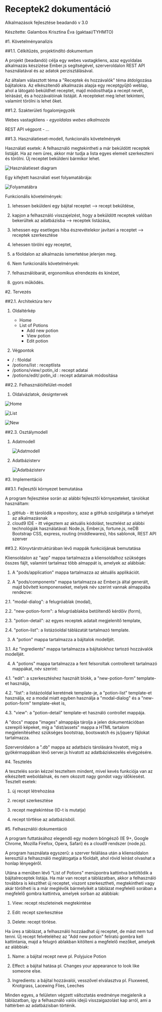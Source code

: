 # Receptek2 dokumentáció

Alkalmazások fejlesztése beadandó v 3.0

Készítette: Galambos Krisztina Éva (gaktaai/TYHMTO)

#1. Követelményanalízis

##1.1. Célkitűzés, projektindító dokumentum

A projekt (beadandó) célja egy webes vastagkliens, azaz egyoldalas alkalmazás készízése Ember.js segítségével, szerveroldalon REST API használatával és az adatok perzisztálásával.

Az általam választott téma a "Receptek és hozzávalók" téma átdolgozása bájitalokra. Az elkészítendő alkalmazás alapja egy receptgyűjtő weblap, ahol a látogató beküldhet receptet, majd módosíthatja a recept nevét, leírásást, és a hozzávalóinak listáját. A recepteket meg lehet tekinteni, valamint törölni is lehet őket.

##1.2. Szakterületi fogalomjegyzék

Webes vastagkliens - *egyoldalas webes alkalmazás*

REST API végpont - *...*

##1.3. Használatieset-modell, funkcionális követelmények

Használati esetek:
A felhasználó megtekintheti a már beküldött receptek listáját. Ha az nem üres, akkor már tudja a lista egyes elemeit szerkeszteni és törölni. Új receptet beküldeni bármikor lehet.

![Használatieset diagram](docs/images/hasznalati_esetdiagram_gaktaai.png)

Egy kifejtett használati eset folyamatábrája:

![Folyamatábra](docs/images/folyamatabra_gaktaai.png)

Funkcionális követelmények:

1. lehessen beküldeni egy bájital receptet --> recept beküldése,
2. kapjon a felhasználó visszajelzést, hogy a beküldött receptek valóban bekerültek az adatbázisba --> receptek listázása,
3. lehessen egy esetleges hiba észrevételekor javítani a receptet --> receptek szerkesztése
4. lehessen törölni egy receptet,
5. a főoldalon az alkalmazás ismertetése jelenjen meg.


3. Nem funkcionális követelmények:

1. felhasználóbarát, ergonomikus elrendezés és kinézet,
2. gyors működés.

#2. Tervezés

##2.1. Architektúra terv

1. Oldaltérkép
    
    - Home
    - List of Potions
        + Add new potion
		+ View potion
        + Edit potion
        
2. Végpontok

- / : főoldal
- /potions/list : receptlista
- /potions/view/:potin_id : recept adatai
- /potions/edit/:potin_id : recept adatainak módosítása

##2.2. Felhasználóifelület-modell

1. Oldalvázlatok, designtervek

![Home](docs/images/home_gaktaai.png)

![List](docs/images/list_gaktaai.png)

![New](docs/images/new_gaktaai.png)

##2.3. Osztálymodell

1. Adatmodell

    ![Adatmodell](docs/images/adatmodell_gaktaai.png)

2. Adatbázisterv

    ![Adatbázisterv](docs/images/adatmodell_gaktaai_database.png)

#3. Implementáció

##3.1. Fejlesztői környezet bemutatása

A program fejlesztése során az alábbi fejlesztői környezeteket, tárolókat használtam:
1. gitHub - itt tárolódik a repository, azaz a gitHub szolgáltatja a tárhelyet az alkalmazásnak
2. cloud9 IDE - itt végeztem az aktuális kódolást, tesztelést az alábbi technológiák használatával: Node.js, Ember.js, fortune.js, neDB Bootstrap CSS, express, routing (middlewares), hbs sablonok, REST API szerver

##3.2. Könyvtárstruktúrában lévő mappák funkciójának bemutatása

Kliensoldalon az "app" mappa tartalmazza a kliensoldalhoz szükséges összes fájlt, valamint tartalmaz több almappát is, amelyek az alábbiak:

1. A "pods/application" mappa tartalmazza az aktuális applikációt.

2. A "pods/components" mappa tartalmazza az Ember.js által generált, majd bővített komponenseket, melyek név szerint vannak almappába rendezve:

2.1. "modal-dialog": a felugróablak (modal),

2.2. "new-potion-form": a felugróablakba betöltendő kérdőív (form),

2.3. "potion-detail": az egyes receptek adatait megjelenítő template,

2.4. "potion-list": a listázóoldal táblázatát tartalmazó template.

3. A "potion" mappa tartalmazza a bájitalok modelljét.

3.1. Az "ingredients" mappa tartalmazza a bájitalokhoz tartozó hozzávalók modelljét.

4. A "potions" mappa tartalmazza a fent felsoroltak controllereit tartalmazó mappákat, név szerint:

4.1. "edit": a szerkesztéshez használt blokk, a "new-potion-form" template-et használja,

4.2. "list": a listázóoldal keretének template-je, a "potion-list" template-et használja, ez a modal miatt egyben használja a "modal-dialog" és a "new-potion-form" template-eket is,

4.3. "view": a "potion-detail" template-et használó controllet mappája.

A "docs" mappa "images" almappája tárolja a jelen dokumentációban szereplő képeket, míg a "dist/assets" mappa a HTML tartalom megjelenítéséhez szükséges bootstrap, bootswatch és js/jquery fájlokat tartalmazza.

Szerveroldalon a ".db" mappa az adatbázis tárolására hivatott, míg a gyökérmappában lévő server.js hivatott az adatbáziskezelés elvégzésére.


#4. Tesztelés

A tesztelés során kézzel teszteltem mindent, mivel kevés funkciója van az elkészített weboldalnak, és nem okozott nagy gondot vagy időkiesést.
Tesztelt esetek:

1. új recept létrehozása

2. recept szerkesztése

3. recept megtekintése (ID-t is mutatja)

4. recept törtlése az adatbázisból.

#5. Felhasználói dokumentáció

A program futtatásához elegendő egy modern böngésző (IE 9+, Google Chrome, Mozilla Firefox, Opera, Safari) és a cloud9 rendszer (node.js).

A program használata egyszerű: a szerver felállása után a kliensoldalon keresztül a felhasználó meglátogatja a főoldalt, ahol rövid leírást olvashat a honlap lényegéről.

Utána a menüben lévő "List of Potions" menüpontra kattintva betöltődik a bájitalreceptek listája. Ha már van recept a táblázatban, akkor a felhasználó továbbra is készíthet új receptet, viszont szerkesztheti, megtekintheti vagy akár törölheti is a már meglévők bármelyikét a táblázat megfelelő sorában a megfelelő gombra kattintva, amelyek sorban az alábbiak:

1. View: recept részleteinek megtekintése

2. Edit: recept szerkesztése

3. Delete: recept törlése.

Ha üres a táblázat, a felhasználó hozzáadhat új receptet, de mást nem tud tenni. Új recept felvételéhez az "Add new potion" feliratú gombra kell kattintania, majd a felugró ablakban kitölteni a megfelelő mezőket, amelyek az alábbiak:

1. Name: a bájital recept neve pl. Polyjuice Potion

2. Effect: a bájital hatása pl. Changes your appearance to look like someone else.

3. Ingredients: a bájital hozzávalói, vesszővel elválasztva pl. Fluxweed, Knotgrass, Lacewing Flies, Leeches

Minden egyes, a felületen végzett változtatás eredménye megjelenik a táblázatban, így a felhasználó valós idejű visszaigazolást kap arról, ami a háttérben az adatbázisban történik.
